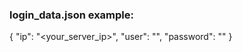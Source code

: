 ### login_data.json example:
{
    "ip": "<your_server_ip>",
    "user": "<user>",
    "password": "<passowrd>"
}
